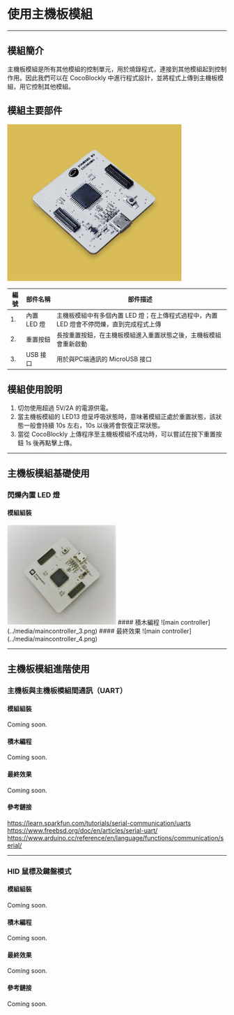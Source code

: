 # 使用主機板模組

---

## 模組簡介
主機板模組是所有其他模組的控制單元，用於燒錄程式，連接到其他模組起到控制作用。因此我們可以在 CocoBlockly 中進行程式設計，並將程式上傳到主機板模組，用它控制其他模組。
## 模組主要部件

<img src="../media/maincontroller_1.jpg" width="400"/><br>


| 編號 | 部件名稱  | 部件描述                                                          |
| --- | --------- | ----------------------------------------------------------------- |
| 1.  | 內置 LED 燈 | 主機板模組中有多個內置 LED 燈；在上傳程式過程中，內置 LED 燈會不停閃爍，直到完成程式上傳 |
| 2.  | 重置按鈕 | 長按重置按鈕，在主機板模組進入重置狀態之後，主機板模組會重新啟動 |
| 3.  | USB 接口 | 用於與PC端通訊的 MicroUSB 接口 |

## 模組使用說明
1. 切勿使用超過 5V/2A 的電源供電。
2. 當主機板模組的 LED13 燈呈呼吸狀態時，意味著模組正處於重置狀態，該狀態一般會持續 10s 左右，10s 以後將會恢復正常狀態。
3. 當從 CocoBlockly 上傳程序至主機板模組不成功時，可以嘗試在按下重置按鈕 1s 後再點擊上傳。

---

## 主機板模組基礎使用
### 閃爍內置 LED 燈
#### 模組組裝
<img src="../media/maincontroller_2.jpg" width="250"/>
#### 積木編程
![main controller](../media/maincontroller_3.png)
#### 最終效果
![main controller](../media/maincontroller_4.png)

---

## 主機板模組進階使用
### 主機板與主機板模組間通訊（UART）
#### 模組組裝
Coming soon.
#### 積木編程
Coming soon.
#### 最終效果
Coming soon.
#### 參考鏈接
https://learn.sparkfun.com/tutorials/serial-communication/uarts
https://www.freebsd.org/doc/en/articles/serial-uart/
https://www.arduino.cc/reference/en/language/functions/communication/serial/

---

### HID 鼠標及鍵盤模式
#### 模組組裝
Coming soon.
#### 積木編程
Coming soon.
#### 最終效果
Coming soon.
#### 參考鏈接
Coming soon.
